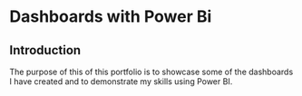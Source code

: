 # Dashboards with Power Bi

## Introduction

The purpose of this of this portfolio is to showcase some of the dashboards
I have created and to demonstrate my skills using Power BI.

